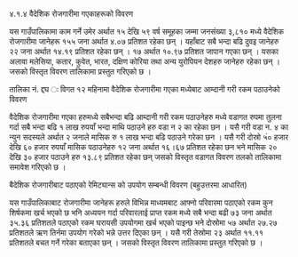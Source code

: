 ४.१.४	वैदेशिक रोजगारीमा गएकाहरूको विवरण

यस गाउँपालिकामा काम गर्ने उमेर अर्थात १५ देखि ५९ वर्ष समूहका जम्मा जनसंख्या ३,८१० मध्ये वैदेशिक रोजगारीमा जानेहरू १५५ जना  अर्थात ४.०७ प्रतिशत रहेका छन् । यहाँबाट सबै भन्दा बढि दुवइ जानेहरु  २२ जना अर्थात १४.१९ प्रतिशत रहेका छन् । १७ अर्थात १०.९७ प्रतिशत जापान गएका छन् । यसका अलावा मलेसिया, कतार, कुवेत, भारत, दक्षिण कोरिया तथा अन्य युरोपियन देशहरु जानेहरु रहेका छन् । जसको विस्तृत विवरण तालिकामा प्रस्तुत गरिएको छ । 

तालिका नं. द्दघ ः विगत १२ महिनामा वैदेशिक रोजगारीमा गएका मध्येबाट आम्दानी गरी रकम पठाउनेको विवरण

वैदेशिक रोजगारीमा गएका हरुमध्ये सबैभन्दा बढि आम्दानी गरी रकम पठाउनेहरु मध्ये वडागत रुपमा तुलना गर्दा सबै भन्दा बढि १ लाख रुपयाँ भन्दा माथि पठाउने हरु वडा न २ का रहेका छन । यसै गरी वडा न. ४ का न्युन सदस्यले अर्थात २ जनाले मासिक रु १ लाख भन्दा बढि पठाउने गरेका छन । यसै गरी दोस्रो ५ं० हजार देखि ६० हजार रुपयाँ मासिक पठाउनेहरु १२ जना अर्थात १६।६७ प्रतिशत रहेका छन भने मासिक २० देखि ३० हजार पठाउने हरु १३.८९ प्रतिशत रहेका छन् जसको विस्तृत वडागत विवरण तलको तालिकामा समावेश गरिएको छ ।

बैदेशिक रोजगारीबाट पठाएको रेमिट्यान्स को उपयोग सम्बन्धी विवरण (बहुउत्तरमा आधारित)

यस गाउँपालिकाबाट रोजगारीमा जानेहरू हरुले विभिन्न माध्यमबाट आफ्नो परिवारमा पठाएको रकम कुन शिर्षकमा खर्च भएको छ भनि अध्ययन गर्दा परिवारलाई प्राप्त रकम मध्ये सबै भन्दा बढी ७३ जना अर्थात ३५.३६ प्रतिशतले पठाएको रकम घरायसी उपयोगमा खर्च भएको पाइन्छ भने दोस्रोमा ५७ अर्थात २७.२७ प्रतिशतले ऋण तिर्नमा उपयोग गरेको भन्ने उत्तर दिएका छन् । यसै गरी तेस्रोमा २३ अर्थात ११.११ प्रतिशतले बचत गर्ने गरेका बताएका छन् । जसको विस्तृत विवरण तालिकामा प्रस्तुत गरिएको छ ।